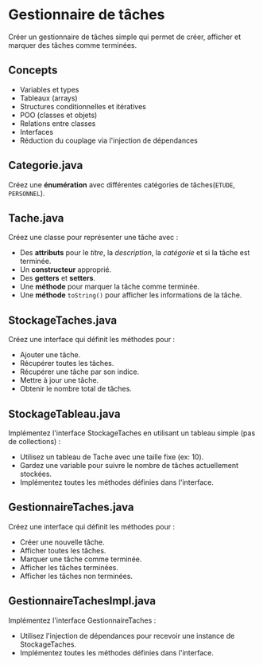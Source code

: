 # Gestionnaire de tâches
Créer un gestionnaire de tâches simple qui permet de créer, afficher et marquer des tâches comme terminées.

## Concepts
- Variables et types
- Tableaux (arrays)
- Structures conditionnelles et itératives
- POO (classes et objets)
- Relations entre classes
- Interfaces
- Réduction du couplage via l'injection de dépendances

## Categorie.java
Créez une __énumération__ avec différentes catégories de tâches(`ETUDE`, `PERSONNEL`).

## Tache.java
Créez une classe pour représenter une tâche avec :

- Des __attributs__ pour le _titre_, la _description_, la _catégorie_ et si la tâche est terminée.
- Un __constructeur__ approprié.
- Des __getters__ et __setters__.
- Une __méthode__ pour marquer la tâche comme terminée.
- Une __méthode__ `toString()` pour afficher les informations de la tâche.

## StockageTaches.java
Créez une interface qui définit les méthodes pour :

- Ajouter une tâche.
- Récupérer toutes les tâches.
- Récupérer une tâche par son indice.
- Mettre à jour une tâche.
- Obtenir le nombre total de tâches.

## StockageTableau.java
Implémentez l'interface StockageTaches en utilisant un tableau simple (pas de collections) :

- Utilisez un tableau de Tache avec une taille fixe (ex: 10).
- Gardez une variable pour suivre le nombre de tâches actuellement stockées.
- Implémentez toutes les méthodes définies dans l'interface.

## GestionnaireTaches.java
Créez une interface qui définit les méthodes pour :

- Créer une nouvelle tâche.
- Afficher toutes les tâches.
- Marquer une tâche comme terminée.
- Afficher les tâches terminées.
- Afficher les tâches non terminées.

## GestionnaireTachesImpl.java
Implémentez l'interface GestionnaireTaches :

- Utilisez l'injection de dépendances pour recevoir une instance de StockageTaches.
- Implémentez toutes les méthodes définies dans l'interface.
